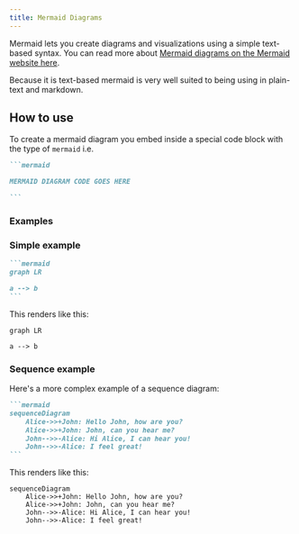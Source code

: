 ```yaml
---
title: Mermaid Diagrams
---
```


Mermaid lets you create diagrams and visualizations using a simple text-based syntax. You can read more about [Mermaid diagrams on the Mermaid website here](https://mermaid-js.github.io/mermaid/#/).

Because it is text-based mermaid is very well suited to being using in plain-text and markdown.

## How to use

To create a mermaid diagram you embed inside a special code block with the type of `mermaid` i.e.

````md
```mermaid

MERMAID DIAGRAM CODE GOES HERE

```
````

### Examples

### Simple example

````md
```mermaid
graph LR

a --> b
```
````

This renders like this:

```mermaid
graph LR

a --> b
```
### Sequence example

Here's a more complex example of a sequence diagram:

````md
```mermaid
sequenceDiagram
    Alice->>+John: Hello John, how are you?
    Alice->>+John: John, can you hear me?
    John-->>-Alice: Hi Alice, I can hear you!
    John-->>-Alice: I feel great!
```
````

This renders like this:

```mermaid
sequenceDiagram
    Alice->>+John: Hello John, how are you?
    Alice->>+John: John, can you hear me?
    John-->>-Alice: Hi Alice, I can hear you!
    John-->>-Alice: I feel great!
```